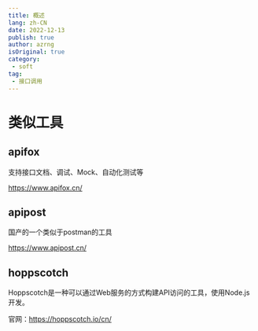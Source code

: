 ```yaml
---
title: 概述
lang: zh-CN
date: 2022-12-13
publish: true
author: azrng
isOriginal: true
category:
 - soft
tag:
 - 接口调用
---
```


# 类似工具

## apifox

支持接口文档、调试、Mock、自动化测试等

https://www.apifox.cn/

## apipost

国产的一个类似于postman的工具

https://www.apipost.cn/

## hoppscotch

Hoppscotch是一种可以通过Web服务的方式构建API访问的工具，使用Node.js开发。

官网：https://hoppscotch.io/cn/